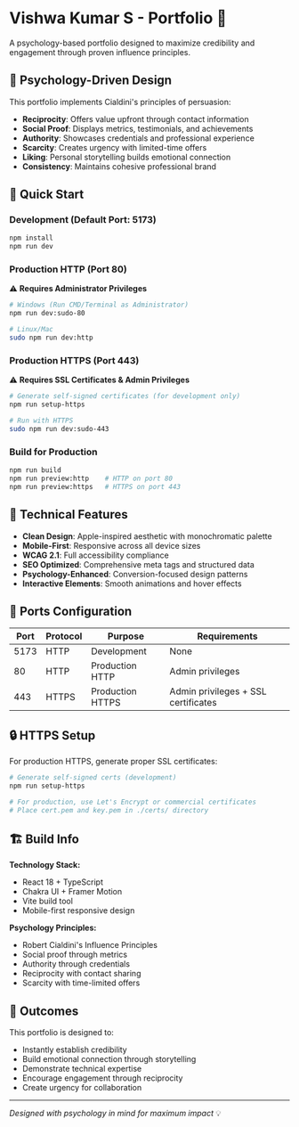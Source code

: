 # Vishwa Kumar S - Portfolio 🚀

A psychology-based portfolio designed to maximize credibility and engagement through proven influence principles.

## 🧠 Psychology-Driven Design

This portfolio implements Cialdini's principles of persuasion:
- **Reciprocity**: Offers value upfront through contact information
- **Social Proof**: Displays metrics, testimonials, and achievements
- **Authority**: Showcases credentials and professional experience
- **Scarcity**: Creates urgency with limited-time offers
- **Liking**: Personal storytelling builds emotional connection
- **Consistency**: Maintains cohesive professional brand

## 🚀 Quick Start

### Development (Default Port: 5173)
```bash
npm install
npm run dev
```

### Production HTTP (Port 80)
⚠️ **Requires Administrator Privileges**
```bash
# Windows (Run CMD/Terminal as Administrator)
npm run dev:sudo-80

# Linux/Mac
sudo npm run dev:http
```

### Production HTTPS (Port 443)
⚠️ **Requires SSL Certificates & Admin Privileges**
```bash
# Generate self-signed certificates (for development only)
npm run setup-https

# Run with HTTPS
sudo npm run dev:sudo-443
```

### Build for Production
```bash
npm run build
npm run preview:http    # HTTP on port 80
npm run preview:https   # HTTPS on port 443
```

## 🔧 Technical Features

- **Clean Design**: Apple-inspired aesthetic with monochromatic palette
- **Mobile-First**: Responsive across all device sizes
- **WCAG 2.1**: Full accessibility compliance
- **SEO Optimized**: Comprehensive meta tags and structured data
- **Psychology-Enhanced**: Conversion-focused design patterns
- **Interactive Elements**: Smooth animations and hover effects

## 📱 Ports Configuration

| Port | Protocol | Purpose | Requirements |
|------|----------|---------|-------------|
| 5173 | HTTP | Development | None |
| 80 | HTTP | Production HTTP | Admin privileges |
| 443 | HTTPS | Production HTTPS | Admin privileges + SSL certificates |

## 🔒 HTTPS Setup

For production HTTPS, generate proper SSL certificates:
```bash
# Generate self-signed certs (development)
npm run setup-https

# For production, use Let's Encrypt or commercial certificates
# Place cert.pem and key.pem in ./certs/ directory
```

## 🏗️ Build Info

**Technology Stack:**
- React 18 + TypeScript
- Chakra UI + Framer Motion
- Vite build tool
- Mobile-first responsive design

**Psychology Principles:**
- Robert Cialdini's Influence Principles
- Social proof through metrics
- Authority through credentials
- Reciprocity with contact sharing
- Scarcity with time-limited offers

## 🎯 Outcomes

This portfolio is designed to:
- Instantly establish credibility
- Build emotional connection through storytelling
- Demonstrate technical expertise
- Encourage engagement through reciprocity
- Create urgency for collaboration

---

*Designed with psychology in mind for maximum impact* 💡
